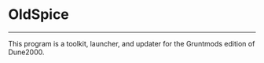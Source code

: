 # OldSpice
---
This program is a toolkit, launcher, and updater for the Gruntmods edition of Dune2000.